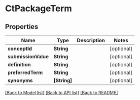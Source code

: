 # CtPackageTerm

## Properties
Name | Type | Description | Notes
------------ | ------------- | ------------- | -------------
**conceptId** | **String** |  | [optional] 
**submissionValue** | **String** |  | [optional] 
**definition** | **String** |  | [optional] 
**preferredTerm** | **String** |  | [optional] 
**synonyms** | **[String]** |  | [optional] 

[[Back to Model list]](../README.md#documentation-for-models) [[Back to API list]](../README.md#documentation-for-api-endpoints) [[Back to README]](../README.md)


